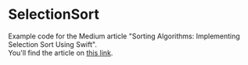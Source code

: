 # SelectionSort

Example code for the Medium article "Sorting Algorithms: Implementing Selection Sort Using Swift".<br>
You'll find the article on [this link](https://medium.com/appcoda-tutorials/sorting-algorithms-implementing-selection-sort-using-swift-30500ae6b93a).
